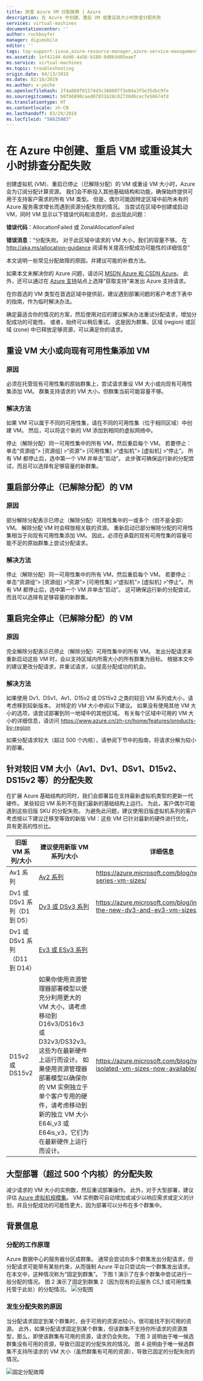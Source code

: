 ```yaml
---
title: 排查 Azure VM 分配故障 | Azure
description: 在 Azure 中创建、重启 VM 或重设其大小时排查分配失败
services: virtual-machines
documentationcenter: ''
author: rockboyfor
manager: digimobile
editor: ''
tags: top-support-issue,azure-resource-manager,azure-service-management
ms.assetid: 1ef41144-6dd6-4a56-b180-9d8b3d05eae7
ms.service: virtual-machines
ms.topic: troubleshooting
origin.date: 04/13/2018
ms.date: 02/18/2019
ms.author: v-yeche
ms.openlocfilehash: 2f4a860f01574d3c360697f3e04a3f5e35dbc9fe
ms.sourcegitcommit: b8fb6890caed87831b28c82738d6cecfe50674fd
ms.translationtype: HT
ms.contentlocale: zh-CN
ms.lasthandoff: 03/29/2019
ms.locfileid: "58625883"
---
```

# <a name="troubleshoot-allocation-failures-when-you-create-restart-or-resize-vms-in-azure"></a>在 Azure 中创建、重启 VM 或重设其大小时排查分配失败

创建虚拟机 (VM)、重启已停止（已解除分配）的 VM 或重设 VM 大小时，Azure 会为订阅分配计算资源。 我们会不断投入其他基础结构和功能，确保始终提供可用于支持客户需求的所有 VM 类型。 但是，偶尔可能因特定区域中前所未有的 Azure 服务需求增长而遇到资源分配失败的情况。 当尝试在区域中创建或启动 VM，同时 VM 显示以下错误代码和消息时，会出现此问题：

**错误代码**：AllocationFailed 或 ZonalAllocationFailed

**错误消息**：“分配失败。 对于此区域中请求的 VM 大小，我们的容量不够。 在 <http://aka.ms/allocation-guidance> 阅读有关提高分配成功可能性的详细信息”

本文说明一些常见分配故障的原因，并建议可能的补救方法。

如果本文未解决你的 Azure 问题，请访问 [MSDN Azure 和 CSDN Azure](https://www.azure.cn/support/forums/)。 此外，还可以通过在 [Azure 支持](https://www.azure.cn/support/contact/)站点上选择“获取支持”来发出 Azure 支持请求。

<!--Not Available on You can post your issue on these forums or to @AzureSupport on Twitter.-->

在你首选的 VM 类型在首选区域中提供前，建议遇到部署问题的客户考虑下表中的指南，作为临时解决办法。 

确定最适合你的情况的方案，然后使用对应的建议解决办法重试分配请求，增加分配成功的可能性。 或者，始终可以稍后重试。 这是因为群集、区域 (region) 或区域 (zone) 中已释放足够资源，可以满足你的请求。 

## <a name="resize-a-vm-or-add-vms-to-an-existing-availability-set"></a>重设 VM 大小或向现有可用性集添加 VM

### <a name="cause"></a>原因

必须在托管现有可用性集的原始群集上，尝试请求重设 VM 大小或向现有可用性集添加 VM。 群集支持请求的 VM 大小，但群集当前可能容量不够。 

### <a name="workaround"></a>解决方法

如果 VM 可以属于不同的可用性集，请在不同的可用性集（位于相同区域）中创建 VM。 然后，可以将这个新的 VM 添加到相同的虚拟网络中。

停止（解除分配）同一可用性集中的所有 VM，然后重启每个 VM。
若要停止：单击“资源组”> [资源组] >“资源”> [可用性集] >“虚拟机”> [虚拟机] >“停止”。
所有 VM 都停止后，选中第一个 VM 并单击“启动”。
此步骤可确保运行新的分配尝试，而且可以选择有足够容量的新群集。

## <a name="restart-partially-stopped-deallocated-vms"></a>重启部分停止（已解除分配）的 VM

### <a name="cause"></a>原因

部分解除分配表示已停止（解除分配）可用性集中的一或多个（但不是全部）VM。 解除分配 VM 时会释放相关联的资源。 重新启动已部分解除分配的可用性集相当于向现有可用性集添加 VM。 因此，必须在承载的现有可用性集的容量可能不足的原始群集上尝试分配请求。

### <a name="workaround"></a>解决方法

停止（解除分配）同一可用性集中的所有 VM，然后重启每个 VM。
若要停止：单击“资源组”> [资源组] >“资源”> [可用性集] >“虚拟机”> [虚拟机] >“停止”。
所有 VM 都停止后，选中第一个 VM 并单击“启动”。
这可确保运行新的分配尝试，而且可以选择有足够容量的新群集。

## <a name="restart-fully-stopped-deallocated-vms"></a>重启完全停止（已解除分配）的 VM

### <a name="cause"></a>原因

完全解除分配表示已停止（解除分配）可用性集中的所有 VM。 发出分配请求来重新启动这些 VM 时，会以支持区域内所需大小的所有群集为目标。 根据本文中的建议更改分配请求，并重试请求，以提高分配成功的机会。 

### <a name="workaround"></a>解决方法

如果使用 Dv1、DSv1、Av1、D15v2 或 DS15v2 之类的较旧 VM 系列或大小，请考虑移到较新版本。 对特定的 VM 大小参阅以下建议。
如果没有使用其他 VM 大小的选项，请尝试部署到同一地域中的其他区域。 有关每个区域中可用的 VM 大小的详细信息，请访问 https://www.azure.cn/zh-cn/home/features/products-by-region

<!-- Not Available on https://aka.ms/azure-regions -->
<!-- Not Available on availability zones -->

如果分配请求较大（超过 500 个内核），请参阅下节中的指南，将请求分解为较小的部署。

## <a name="allocation-failures-for-older-vm-sizes-av1-dv1-dsv1-d15v2-ds15v2-etc"></a>针对较旧 VM 大小（Av1、Dv1、DSv1、D15v2、DS15v2 等）的分配失败

在扩展 Azure 基础结构的同时，我们会部署旨在支持最新虚拟机类型的更新一代硬件。 某些较旧 VM 系列不在我们最新的基础结构上运行。 为此，客户偶尔可能遇到这些旧版 SKU 的分配失败。 为避免此问题，建议使用旧版虚拟机系列的客户考虑按以下建议迁移至等效的新版 VM：这些 VM 已针对最新的硬件进行优化，具有更高的性价比。 


|      旧版 VM 系列/大小      |                                                                                                                                                                                                                                  建议使用新版 VM 系列/大小                                                                                                                                                                                                                                   |                              详细信息                              |
|---------------------------------|-----------------------------------------------------------------------------------------------------------------------------------------------------------------------------------------------------------------------------------------------------------------------------------------------------------------------------------------------------------------------------------------------------------------------------------------------------------------------------------------------------|----------------------------------------------------------------------------|
|           Av1 系列            |                                                                                                                                                                                                                        [Av2 系列](../windows/sizes-general.md#av2-series)                                                                                                                                                                                                                         |         https://azure.microsoft.com/blog/new-av2-series-vm-sizes/          |
|  Dv1 或 DSv1 系列（D1 到 D5）  |                                                                                                                                                                                                                [Dv3 或 DSv3 系列](../windows/sizes-general.md#dsv3-series-sup1sup)                                                                                                                                                                                                                | https://azure.microsoft.com/blog/introducing-the-new-dv3-and-ev3-vm-sizes/ |
| Dv1 或 DSv1 系列（D11 到 D14） |                                                                                                                                                                                                                     [Ev3 或 ESv3 系列](../windows/sizes-memory.md#ev3-series)                                                                                                                                                                                                                     |                                                                            |
|         D15v2 或 DS15v2         | 如果你使用资源管理器部署模型以便充分利用更大的 VM 大小，请考虑移动到 D16v3/DS16v3 或 D32v3/DS32v3。 这些为在最新硬件上运行而设计。 如果使用资源管理器部署模型以确保你的 VM 实例独立于单个客户专用的硬件，请考虑移动到新的独立 VM 大小 E64i_v3 或 E64is_v3，它们为在最新硬件上运行而设计。 |   https://azure.microsoft.com/blog/new-isolated-vm-sizes-now-available/    |

## <a name="allocation-failures-for-large-deployments-more-than-500-cores"></a>大型部署（超过 500 个内核）的分配失败

减少请求的 VM 大小的实例数，然后重试部署操作。 此外，对于大型部署，建议评估 [Azure 虚拟机规模集](/virtual-machine-scale-sets/)。 VM 实例数可自动增加或减少以响应需求或定义的计划，并且分配成功的可能性更大，因为部署可以分布在多个群集中。 

## <a name="background-information"></a>背景信息
### <a name="how-allocation-works"></a>分配的工作原理
Azure 数据中心的服务器分区成群集。 通常会尝试向多个群集发出分配请求，但分配请求可能带有某些约束，从而强制 Azure 平台只尝试向一个群集发出请求。 在本文中，这种情况称为“固定到群集”。 下图 1 演示了在多个群集中尝试进行一般分配的情况。 图 2 演示了固定到群集 2（因为现有的云服务 CS_1 或可用性集托管于此处）的分配情况。
![分配图](./media/virtual-machines-common-allocation-failure/Allocation1.png)

### <a name="why-allocation-failures-happen"></a>发生分配失败的原因
当分配请求固定到某个群集时，由于可用的资源池较小，很可能找不到可用的资源。 此外，如果分配请求固定到某个群集，但该群集不支持你所请求的资源类型，那么，即使该群集有可用的资源，请求仍会失败。 下图 3 说明由于唯一候选群集没有可用的资源，导致已固定的分配失败的情况。 图 4 说明由于唯一候选群集不支持所请求的 VM 大小（虽然群集有可用的资源），导致已固定的分配失败的情况。

![固定分配故障](./media/virtual-machines-common-allocation-failure/Allocation2.png)

<!-- Update_Description: wording update -->